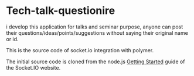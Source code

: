 # Tech-talk-questionire

i develop this application for talks and seminar purpose,
anyone can post their questions/ideas/points/suggestions without saying their
original name or id.

This is the source code of socket.io integration with polymer.

The initial source code is cloned from the node.js
[Getting Started](http://socket.io/get-started/chat/) guide of the Socket.IO
website.
